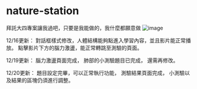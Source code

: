 # nature-station
拜託大四專案讓我過吧，只要是我能做的，我什麼都願意做
![image](https://github.com/user-attachments/assets/e1106ac0-2880-43cd-9051-4fb6baf000b0)


12/16更新：
對話框樣式修改，人體結構能夠點進入學習內容，並且影片能正常播放。
點擊影片下方的腦力激盪，能正常轉跳至測驗的頁面。

12/19更新：
腦力激盪頁面完成，
肺部的小測驗題目已完成，
還需再修改。

12/20更新：
題目設定完畢，可以正常執行功能，
測驗結果頁面完成，
小測驗以及結果的區塊仍須進行調整。
